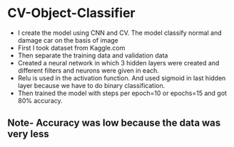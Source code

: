 # CV-Object-Classifier
* I create the model using CNN and CV. The model classify normal and damage car on the basis of image
* First I took dataset from Kaggle.com 
* Then separate the training data and validation data 
* Created a neural network in which 3 hidden layers were created and different filters and neurons were given in each.
* Relu is used in the activation function. And used sigmoid in last hidden layer because we have to do binary classification. 
* Then trained the model with steps per epoch=10 or epochs=15 and got 80% accuracy.
## Note- Accuracy was low because the data was very less


